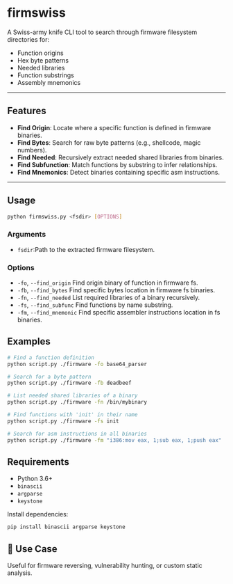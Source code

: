 # firmswiss

A Swiss-army knife CLI tool to search through firmware filesystem directories for:

- Function origins
- Hex byte patterns
- Needed libraries
- Function substrings
- Assembly mnemonics

---

## Features

- **Find Origin**: Locate where a specific function is defined in firmware binaries.
- **Find Bytes**: Search for raw byte patterns (e.g., shellcode, magic numbers).
- **Find Needed**: Recursively extract needed shared libraries from binaries.
- **Find Subfunction**: Match functions by substring to infer relationships.
- **Find Mnemonics**: Detect binaries containing specific asm instructions.

---

## Usage

```bash
python firmswiss.py <fsdir> [OPTIONS]
```

### Arguments
* `fsdir`:Path to the extracted firmware filesystem.

### Options

* `-fo`, `--find_origin`	Find origin binary of function in firmware fs.
* `-fb`, `--find_bytes` 	Find specific bytes location in firmware fs binaries.
* `-fn`, `--find_needed` 	List required libraries of a binary recursively.
* `-fs`, `--find_subfunc`	Find functions by name substring.
* `-fm`, `--find_mnemonic`	Find specific assembler instructions location in fs binaries.


## Examples

```bash
# Find a function definition
python script.py ./firmware -fo base64_parser

# Search for a byte pattern
python script.py ./firmware -fb deadbeef

# List needed shared libraries of a binary
python script.py ./firmware -fn /bin/mybinary

# Find functions with 'init' in their name
python script.py ./firmware -fs init

# Search for asm instructions in all binaries
python script.py ./firmware -fm "i386:mov eax, 1;sub eax, 1;push eax"
```

## Requirements

- Python 3.6+
- `binascii`
- `argparse`
- `keystone`

Install dependencies:
```bash
pip install binascii argparse keystone
```

## 📁 Use Case

Useful for firmware reversing, vulnerability hunting, or custom static analysis.
